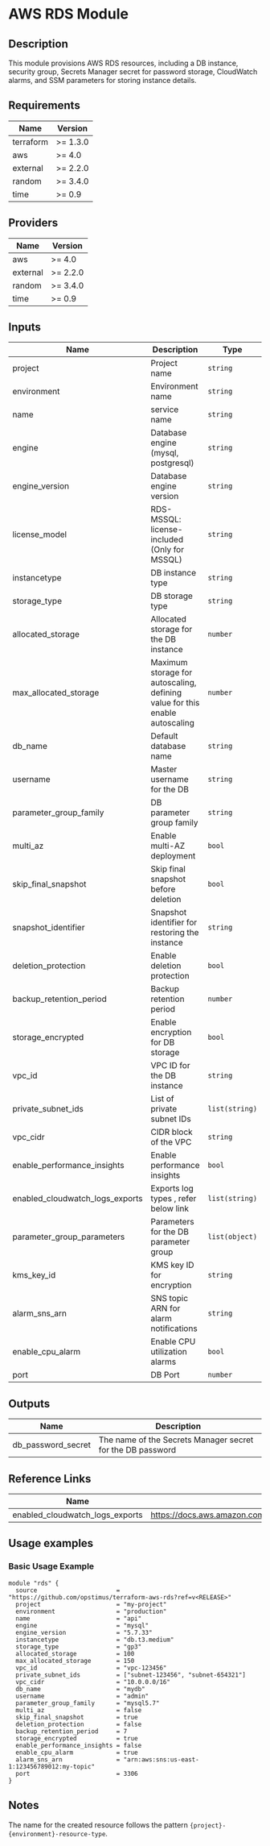 # AWS RDS Module

## Description

This module provisions AWS RDS resources, including a DB instance, security group, Secrets Manager secret for password storage, CloudWatch alarms, and SSM parameters for storing instance details.

## Requirements

| Name      | Version  |
|-----------|----------|
| terraform | >= 1.3.0 |
| aws       | >= 4.0   |
| external  | >= 2.2.0 |
| random    | >= 3.4.0 |
| time      | >= 0.9   |

## Providers

| Name | Version  |
|------|----------|
| aws  | >= 4.0   |
| external | >= 2.2.0 |
| random | >= 3.4.0 |
| time | >= 0.9 |

## Inputs

| Name                            | Description                                                                      | Type            | Default           | Required |
|---------------------------------|----------------------------------------------------------------------------------|-----------------|-------------------|:--------:|
| project                         | Project name                                                                     | `string`        | -                 |   yes    |
| environment                     | Environment name                                                                 | `string`        | -                 |   yes    |
| name                            | service name                                                                     | `string`        | -                 |   yes    |
| engine                          | Database engine (mysql, postgresql)                                              | `string`        | -                 |   yes    |
| engine_version                  | Database engine version                                                          | `string`        | -                 |   yes    |
| license_model                   | RDS-MSSQL: license-included (Only for MSSQL)                                     | `string`        | -                 |   no     |
| instancetype                    | DB instance type                                                                 | `string`        | "db.t3.micro"     |   no     |
| storage_type                    | DB storage type                                                                  | `string`        | "gp2"             |   no     |
| allocated_storage               | Allocated storage for the DB instance                                            | `number`        | -                 |   yes    |
| max_allocated_storage           | Maximum storage for autoscaling, defining value for this enable autoscaling      | `number`        | -                 |   no     |
| db_name                         | Default database name                                                            | `string`        | -                 |   yes    |
| username                        | Master username for the DB                                                       | `string`        | "opadmin"         |   no     |
| parameter_group_family          | DB parameter group family                                                        | `string`        | -                 |   yes    |
| multi_az                        | Enable multi-AZ deployment                                                       | `bool`          | false             |   no     |
| skip_final_snapshot             | Skip final snapshot before deletion                                              | `bool`          | true              |   no     |
| snapshot_identifier             | Snapshot identifier for restoring the instance                                   | `string`        | ""                |   no     |
| deletion_protection             | Enable deletion protection                                                       | `bool`          | false             |   no     |
| backup_retention_period         | Backup retention period                                                          | `number`        | 30                |   no     |
| storage_encrypted               | Enable encryption for DB storage                                                 | `bool`          | true              |   no     |
| vpc_id                          | VPC ID for the DB instance                                                       | `string`        | -                 |   yes    |
| private_subnet_ids              | List of private subnet IDs                                                       | `list(string)`  | -                 |   yes    |
| vpc_cidr                        | CIDR block of the VPC                                                            | `string`        | -                 |   yes    |
| enable_performance_insights     | Enable performance insights                                                      | `bool`          | -                 |   no     |
| enabled_cloudwatch_logs_exports | Exports log types , refer below link                                             | `list(string)`  | []                |   no     |
| parameter_group_parameters      | Parameters for the DB parameter group                                            | `list(object)`  | []                |   no     |
| kms_key_id                      | KMS key ID for encryption                                                        | `string`        | -                 |   no     |
| alarm_sns_arn                   | SNS topic ARN for alarm notifications                                            | `string`        | ""                |   no     |
| enable_cpu_alarm                | Enable CPU utilization alarms                                                    | `bool`          | false             |   no     |
| port                            | DB Port                                                                          | `number`        | 0                 |   yes    |

## Outputs

| Name              | Description                          |
|-------------------|--------------------------------------|
| db_password_secret| The name of the Secrets Manager secret for the DB password |

## Reference Links

| Name                            | Description                                                                         |
|---------------------------------|-------------------------------------------------------------------------------------|
| enabled_cloudwatch_logs_exports | https://docs.aws.amazon.com/AmazonRDS/latest/APIReference/API_CreateDBInstance.html |

## Usage examples

### Basic Usage Example

```hcl
module "rds" {
  source                      = "https://github.com/opstimus/terraform-aws-rds?ref=v<RELEASE>"
  project                     = "my-project"
  environment                 = "production"
  name                        = "api"
  engine                      = "mysql"
  engine_version              = "5.7.33"
  instancetype                = "db.t3.medium"
  storage_type                = "gp3"
  allocated_storage           = 100
  max_allocated_storage       = 150
  vpc_id                      = "vpc-123456"
  private_subnet_ids          = ["subnet-123456", "subnet-654321"]
  vpc_cidr                    = "10.0.0.0/16"
  db_name                     = "mydb"
  username                    = "admin"
  parameter_group_family      = "mysql5.7"
  multi_az                    = false
  skip_final_snapshot         = true
  deletion_protection         = false
  backup_retention_period     = 7
  storage_encrypted           = true
  enable_performance_insights = false
  enable_cpu_alarm            = true
  alarm_sns_arn               = "arn:aws:sns:us-east-1:123456789012:my-topic"
  port                        = 3306
}
```

## Notes

The name for the created resource follows the pattern `{project}-{environment}-resource-type`.
